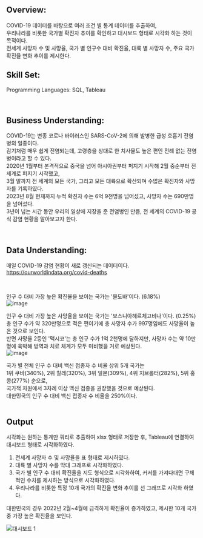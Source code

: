 ## Overview:
COVID-19 데이터를 바탕으로 여러 조건 별 통계 데이터를 추출하여, <br>
우리나라를 비롯한 국가별 확진자 추이를 확인하고 대시보드 형태로 시각화 하는 것이 목적이다. <br>
전세계 사망자 수 및 사망율, 국가 별 인구수 대비 확진율, 대륙 별 사망자 수, 주요 국가 확진율 변화 추이를 제시한다. <br>

 
## Skill Set:
  Programming Languages: SQL, Tableau <br>
 
 <br>
 
## Business Understanding:
COVID-19는 변종 코로나 바이러스인 SARS-CoV-2에 의해 발병한 급성 호흡기 전염병의 일종이다. <br>
감기처럼 매우 쉽게 전염되는데, 고령층을 상대로 한 치사율도 높은 편인 전례 없는 전염병이라고 할 수 있다. <br>
2020년 1월부터 본격적으로 중국을 넘어 아시아권부터 퍼지기 시작해 2월 중순부터 전 세계로 퍼지기 시작했고,  <br>
3월 말까지 전 세계의 모든 국가, 그리고 모든 대륙으로 확산되며 수많은 확진자와 사망자를 기록하였다. <br>
2023년 8월 현재까지 누적 확진자 수는 6억 9천명을 넘어섰고, 사망자 수는 690만명을 넘어섰다. <br>
3년이 넘는 시간 동안 우리의 일상에 지장을 준 전염병인 만큼, 전 세계의 COVID-19 공식 감염 현황을 알아보고자 한다.  <br>

 <br>
 
## Data Understanding: 
매일 COVID-19 감염 현황이 새로 갱신되는 데이터이다. <br>
https://ourworldindata.org/covid-deaths

<br>

인구 수 대비 가장 높은 확진율을 보이는 국가는 '몰도바'이다. (6.18%) <br>
![image](https://github.com/kosonkh7/Data_Analysis_Portfolio/assets/83086978/2619519d-013f-43eb-b206-e7bf4c44dc21)
 <br>
 
인구 수 대비 가장 높은 사망율을 보이는 국가는 '보스니아헤르체고비나'이다. (0.25%) <br>
총 인구 수가 약 320만명으로 적은 편이기에 총 사망자 수가 997명임에도 사망율이 높은 것으로 보인다. <br>
반면 사망율 2등인 '맥시코'는 총 인구 수가 1억 2천명에 달하지만, 사망자 수는 약 10만명에 육박해 방역과 치료 체계가 모두 미비했을 거로 예상된다.  <br>
![image](https://github.com/kosonkh7/Data_Analysis_Portfolio/assets/83086978/e6bf8e39-3325-4309-9075-fa0282c4d367)
 <br>
 
국가 별 전체 인구 수 대비 백신 접종자 수 비율 상위 5개 국가는 <br>
1위 쿠바(340%), 2위 칠레(320%), 3위 일본(309%), 4위 지브롤터(282%), 5위 홍콩(277%) 순으로, <br>
국가적 차원에서 3차례 이상 백신 접종을 권장했을 것으로 예상된다. <br>
대한민국의 인구 수 대비 백신 접종자 수 비율을 250%이다. <br>
 <br>
 
## Output
시각화는 원하는 통계만 쿼리로 추출하여 xlsx 형태로 저장한 후, Tableau에 연결하여 대시보드 형태로 시각화하였다.
1) 전세계 사망자 수 및 사망율을 표 형태로 제시하였다.
2) 대륙 별 사망자 수를 막대 그래프로 시각화하였다.
3) 국가 별 인구 수 대비 확진율을 지도 형식으로 시각화하여, 커서를 가져다대면 구체적인 수치를 제시하는 방식으로 시각화하였다.
4) 우리나라를 비롯한 특정 10개 국가의 확진율 변화 추이를 선 그래프로 시각화 하였다.

대한민국의 경우 2022년 2월~4월에 급격하게 확진율이 증가하였고, 제시한 10개 국가 중 가장 높은 확진율을 보인다.

![대시보드 1](https://github.com/kosonkh7/Data_Analysis_Portfolio/assets/83086978/1d8918e1-019c-4613-be1c-191668cd777b)

